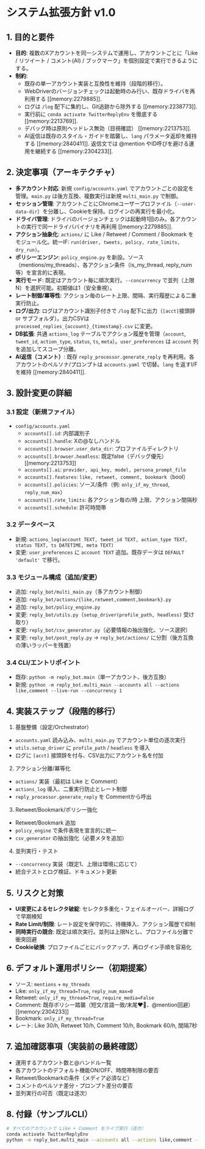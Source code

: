 # システム拡張方針 v1.0

## 1. 目的と要件
- **目的**: 複数のXアカウントを同一システムで運用し、アカウントごとに「Like / リツイート / コメント(AI) / ブックマーク」を個別設定で実行できるようにする。
- **制約**:
  - 既存の単一アカウント実装と互換性を維持（段階的移行）。
  - WebDriverのバージョンチェックは起動時のみ行い、既存ドライバを再利用する [[memory:2279885]].
  - ログは `/log` 配下に集約し、Git追跡から除外する [[memory:2238773]].
  - 実行前に `conda activate TwitterReplyEnv` を徹底する [[memory:2213769]].
  - デバッグ時は原則ヘッドレス無効（目視確認） [[memory:2213753]].
  - AI返信は既存のスタイル・ガイドを踏襲し、`lang` パラメータ返却を維持する [[memory:2840411]]. 返信文では @mention やID呼びを避ける運用を継続する [[memory:2304233]].

## 2. 決定事項（アーキテクチャ）
- **多アカウント対応**: 新規 `config/accounts.yaml` でアカウントごとの設定を管理。`main.py` は後方互換、複数実行は新規 `multi_main.py` で制御。
- **セッション管理**: アカウントごとにChromeユーザープロファイル（`--user-data-dir`）を分離し、Cookieを保持。ログインの再実行を最小化。
- **ドライバ管理**: ドライバのバージョンチェックは起動時1回のみ。各アカウントの実行で同一ドライババイナリを再利用 [[memory:2279885]].
- **アクション抽象化**: `actions/` に Like / Retweet / Comment / Bookmark をモジュール化。統一IF: `run(driver, tweets, policy, rate_limits, dry_run)`。
- **ポリシーエンジン**: `policy_engine.py` を新設。ソース（mentions/my_threads）、各アクション条件（is_my_thread, reply_num 等）を宣言的に表現。
- **実行モード**: 既定はアカウント毎に順次実行。`--concurrency` で並列（上限N）を選択可能。初期値は1（安全重視）。
- **レート制御/冪等性**: アクション毎のレート上限、間隔、実行履歴による二重実行防止。
- **ログ/出力**: ログはアカウント識別子付きで `/log` 配下に出力（`[acct]`接頭辞 or サブフォルダ）。出力CSVは `processed_replies_{account}_{timestamp}.csv` に変更。
- **DB拡張**: 共通 `actions_log` テーブルでアクション履歴を管理（`account`, `tweet_id`, `action_type`, `status`, `ts`, `meta`）。`user_preferences` は `account` 列を追加してスコープ分離。
- **AI返信（コメント）**: 既存 `reply_processor.generate_reply` を再利用。各アカウントのペルソナ/プロンプトは `accounts.yaml` で切替。`lang` を返すI/Fを維持 [[memory:2840411]].

## 3. 設計変更の詳細
### 3.1 設定（新規ファイル）
- `config/accounts.yaml`
  - `accounts[].id`: 内部識別子
  - `accounts[].handle`: Xの@なしハンドル
  - `accounts[].browser.user_data_dir`: プロファイルディレクトリ
  - `accounts[].browser.headless`: 既定false（デバッグ優先） [[memory:2213753]]
  - `accounts[].ai`: `provider, api_key, model, persona_prompt_file`
  - `accounts[].features`: `like, retweet, comment, bookmark`（bool）
  - `accounts[].policies`: ソース/条件（例: `only_if_my_thread`, `reply_num_max`）
  - `accounts[].rate_limits`: 各アクション毎の/時 上限、アクション間隔秒
  - `accounts[].schedule`: 許可時間帯

### 3.2 データベース
- 新規: `actions_log(account TEXT, tweet_id TEXT, action_type TEXT, status TEXT, ts DATETIME, meta TEXT)`
- 変更: `user_preferences` に `account TEXT` 追加。既存データは `DEFAULT 'default'` で移行。

### 3.3 モジュール構成（追加/変更）
- 追加: `reply_bot/multi_main.py`（多アカウント制御）
- 追加: `reply_bot/actions/{like,retweet,comment,bookmark}.py`
- 追加: `reply_bot/policy_engine.py`
- 変更: `reply_bot/utils.py`（`setup_driver(profile_path, headless)` 受け取り）
- 変更: `reply_bot/csv_generator.py`（必要情報の抽出強化、ソース選択）
- 変更: `reply_bot/post_reply.py` → `reply_bot/actions/` に分割（後方互換の薄いラッパーを残置）

### 3.4 CLI/エントリポイント
- 既存: `python -m reply_bot.main`（単一アカウント、後方互換）
- 新規: `python -m reply_bot.multi_main --accounts all --actions like,comment --live-run --concurrency 1` 

## 4. 実装ステップ（段階的移行）
1) 基盤整備（設定/Orchestrator）
- `accounts.yaml` 読み込み、`multi_main.py` でアカウント単位の逐次実行
- `utils.setup_driver` に `profile_path` / `headless` を導入
- ログに `[acct]` 接頭辞を付与、CSV出力にアカウント名を付加

2) アクション分離/冪等化
- `actions/` 実装（最初は Like と Comment）
- `actions_log` 導入、二重実行防止とレート制御
- `reply_processor.generate_reply` を Commentから呼出

3) Retweet/Bookmark/ポリシー強化
- Retweet/Bookmark 追加
- `policy_engine` で条件表現を宣言的に統一
- `csv_generator` の抽出強化（必要メタを追加）

4) 並列実行・テスト
- `--concurrency` 実装（既定1、上限は環境に応じて）
- 統合テストとログ検証、ドキュメント更新

## 5. リスクと対策
- **UI変更によるセレクタ破綻**: セレクタ多重化・フェイルオーバー、詳細ログで早期検知
- **Rate Limit/制限**: レート設定を保守的に、待機挿入、アクション履歴で抑制
- **同時実行の競合**: 既定は順次実行。並列は上限Nとし、プロファイル分離で衝突回避
- **Cookie破損**: プロファイルごとにバックアップ、再ログイン手順を容易化

## 6. デフォルト運用ポリシー（初期提案）
- ソース: `mentions` + `my_threads`
- Like: `only_if_my_thread=True`, `reply_num_max=0`
- Retweet: `only_if_my_thread=True`, `require_media=False`
- Comment: 既存ポリシー踏襲（短文/言語一致/末尾❤️🩷、@mention回避） [[memory:2304233]]
- Bookmark: `only_if_my_thread=True`
- レート: Like 30/h, Retweet 10/h, Comment 10/h, Bookmark 60/h, 間隔7秒

## 7. 追加確認事項（実装前の最終確認）
- 運用するアカウント数と@ハンドル一覧
- 各アカウントのデフォルト機能ON/OFF、時間帯制限の要否
- Retweet/Bookmarkの条件（メディア必須など）
- コメントのペルソナ差分・プロンプト差分の要否
- 並列実行の可否（既定は逐次）

## 8. 付録（サンプルCLI）
```bash
# すべてのアカウントで Like + Comment をライブ実行（逐次）
conda activate TwitterReplyEnv
python -m reply_bot.multi_main --accounts all --actions like,comment --live-run --concurrency 1
```
